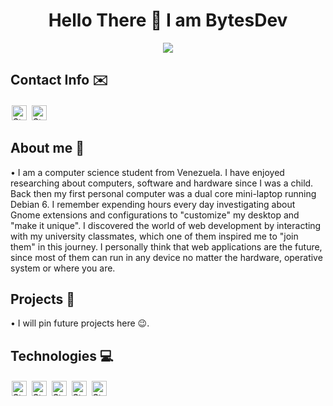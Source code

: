 <div align="center">
    <h1 align="center">Hello There 👋 I am BytesDev</h1>
</div>
<div align="center">
    <img src="https://imgur.com/bpnOy9V.png">
</div>

## Contact Info ✉️
<div>
    <img alt="Static Badge" src="https://img.shields.io/badge/%40bytes255-5865F2?style=flat-square&logo=discord&logoColor=FFFFFF&logoSize=auto" style="height:2.5vw;margin:2px">
    <img alt="Static Badge" src="https://img.shields.io/badge/bytesdev255%40gmail.com-EA4335?style=flat-square&logo=gmail&logoColor=FFFFFF&logoSize=auto" style="height:2.5vw;margin:2px">
</div>

## About me 📝
• I am a computer science student from Venezuela. I have enjoyed researching about computers, software and hardware since I was a child. Back then my first personal computer was a dual core mini-laptop running Debian 6. I remember expending hours every day investigating about Gnome extensions and configurations to "customize" my desktop and "make it unique". I discovered the world of web development by interacting with my university classmates, which one of them inspired me to "join them" in this journey. I personally think that web applications are the future, since most of them can run in any device no matter the hardware, operative system or where you are. 

## Projects 🚀
• I will pin future projects here 😉.

## Technologies 💻
<div>
<img alt="Static Badge" src="https://img.shields.io/badge/Python-3776AB?style=flat-square&logo=python&logoColor=FFFFFF&logoSize=auto&labelColor=000000" style="height:2.5vw;margin:2px">
<img alt="Static Badge" src="https://img.shields.io/badge/Django-092E20?style=flat-square&logo=django&logoColor=FFFFFF&logoSize=auto&labelColor=000000" style="height:2.5vw;margin:2px">
<img alt="Static Badge" src="https://img.shields.io/badge/HTML-%23E34F26?style=flat-square&logo=html5&logoColor=FFFFFF&logoSize=auto&labelColor=000000" style="height:2.5vw;margin:2px">
<img alt="Static Badge" src="https://img.shields.io/badge/CSS-1572B6?style=flat-square&logo=css3&logoColor=FFFFFF&logoSize=auto&labelColor=000000" style="height:2.5vw;margin:2px">
<img alt="Static Badge" src="https://img.shields.io/badge/SQL-4479A1?style=flat-square&logo=mysql&logoColor=FFFFFF&logoSize=auto&labelColor=000000" style="height:2.5vw;margin:2px">
</div>

